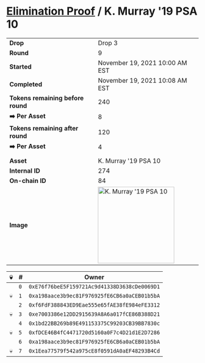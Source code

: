 # [Elimination Proof](./readme.md) / K. Murray &#039;19 PSA 10

|||
|---|---|
| **Drop** | Drop 3 |
| **Round** | 9 |
| **Started** | November 19, 2021 10:00 AM EST |
| **Completed** | November 19, 2021 10:08 AM EST |
| **Tokens remaining before round** | 240 |
| **➡️ Per Asset** | 8 |
| **Tokens remaining after round** | 120 |
| **➡️ Per Asset** | 4 |
| | |
| **Asset** | K. Murray &#039;19 PSA 10 |
| **Internal ID** | 274 |
| **On-chain ID** | 84 |
| **Image** | <img src="https://tcdn.blokpax.com/94d9199b-dc3f-452d-be1d-e61c60f60c94/fa02fa8d859f00eaca0f2b0d63389581f6d6fc3851c6385af56ea875e989cc97.jpg" height="200" alt="K. Murray &#039;19 PSA 10" /> |


| 💀 | # | Owner |
| --- | --- | --- |
|  | `0` | `0xE76f76beE5F159721Ac9d41338D3638cDe0069D1` |
| 💀 | `1` | `0xa198aace3b9ec81F976925fE6CB6a0aCEB01b5bA` |
|  | `2` | `0xf6FdF388843ED9Eae555e65fAE38fE984eFE3312` |
| 💀 | `3` | `0xe7003386e12DD2915639A8A6a017fCE86B388D21` |
|  | `4` | `0x1bd22BB269b89E491153375C99203CB39BB7830c` |
| 💀 | `5` | `0xfDCE46B4fC4471720d5160a0F7c4D21d1E2D7286` |
|  | `6` | `0xa198aace3b9ec81F976925fE6CB6a0aCEB01b5bA` |
| 💀 | `7` | `0x1Eea77579f542a975cE8f0591dA0aEF48293B4Cd` |
